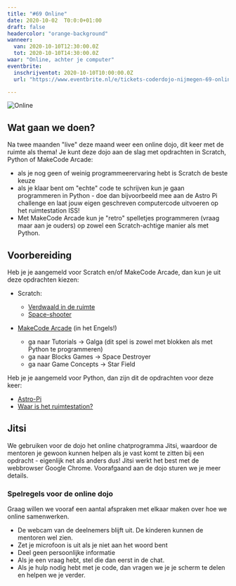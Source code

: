 ```yaml
---
title: "#69 Online"
date: 2020-10-02  T0:0:0+01:00
draft: false
headercolor: "orange-background"
wanneer: 
  van: 2020-10-10T12:30:00.0Z
  tot: 2020-10-10T14:30:00.0Z
waar: "Online, achter je computer"
eventbrite:
  inschrijventot: 2020-10-10T10:00:00.0Z
  url: "https://www.eventbrite.nl/e/tickets-coderdojo-nijmegen-69-online-scratch-python-en-makecode-arcade-122453207841"

---
```

![Online](https://img.evbuc.com/https%3A%2F%2Fcdn.evbuc.com%2Fimages%2F112452575%2F187233351803%2F1%2Foriginal.20200923-193821?w=1080&auto=format%2Ccompress&q=75&sharp=10&rect=0%2C58%2C1312%2C656&s=6dbd78f3864351f2705c114cc88d20a7)

## Wat gaan we doen?

Na twee maanden "live" deze maand weer een online dojo, dit keer met de ruimte als thema! Je kunt deze dojo aan de slag met opdrachten in Scratch, Python of MakeCode Arcade:

- als je nog geen of weinig programmeerervaring hebt is Scratch de beste keuze
- als je klaar bent om "echte" code te schrijven kun je gaan programmeren in Python - doe dan bijvoorbeeld mee aan de Astro Pi  challenge en laat jouw eigen geschreven computercode uitvoeren op het ruimtestation ISS!
- Met MakeCode Arcade kun je "retro" spelletjes programmeren (vraag maar aan je ouders) op zowel een Scratch-achtige manier als met Python.

 <!--more-->

## Voorbereiding

Heb je je aangemeld voor Scratch en/of MakeCode Arcade, dan kun je uit deze opdrachten kiezen:

- Scratch:

  - [Verdwaald in de ruimte](https://projects.raspberrypi.org/nl-NL/projects/lost-in-space)
  - [Space-shooter](https://coderdojo-nijmegen.nl/instructies/scratch-space-shooter/)

- [MakeCode Arcade](https://arcade.makecode.com) (in het Engels!)

  - ga naar Tutorials -> Galga (dit spel is zowel met blokken als met Python te programmeren)
  - ga naar Blocks Games -> Space Destroyer
  - ga naar Game Concepts -> Star Field


Heb je je aangemeld voor Python, dan zijn dit de opdrachten voor deze keer:

- [Astro-Pi](https://projects.raspberrypi.org/nl-NL/projects/astro-pi-mission-zero)
- [Waar is het ruimtestation?](https://projects.raspberrypi.org/nl-NL/projects/where-is-the-space-station)

## Jitsi

We gebruiken voor de dojo het online chatprogramma Jitsi, waardoor de mentoren je gewoon kunnen helpen als je vast komt te zitten bij een opdracht - eigenlijk net als anders dus! Jitsi werkt het best met de webbrowser Google Chrome. Voorafgaand aan de dojo sturen we je meer details.

### Spelregels voor de online dojo

Graag willen we vooraf een aantal afspraken met elkaar maken over hoe we online samenwerken.

- De webcam van de deelnemers blijft uit. De kinderen kunnen de mentoren wel zien.
- Zet je microfoon is uit als je niet aan het woord bent
- Deel geen persoonlijke informatie
- Als je een vraag hebt, stel die dan eerst in de chat.
- Als je hulp nodig hebt met je code, dan vragen we je je scherm te delen en helpen we je verder.